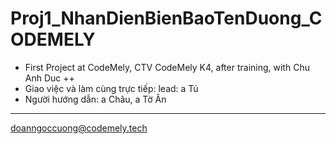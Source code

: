 # Proj1_NhanDienBienBaoTenDuong_CODEMELY
 
- First Project at CodeMely, CTV CodeMely K4, after training, with Chu Anh Duc   ++
- Giao việc và làm cùng trực tiếp: lead: a Tú
- Người hướng dẫn: a Châu, a Tờ Ân

---
doanngoccuong@codemely.tech
